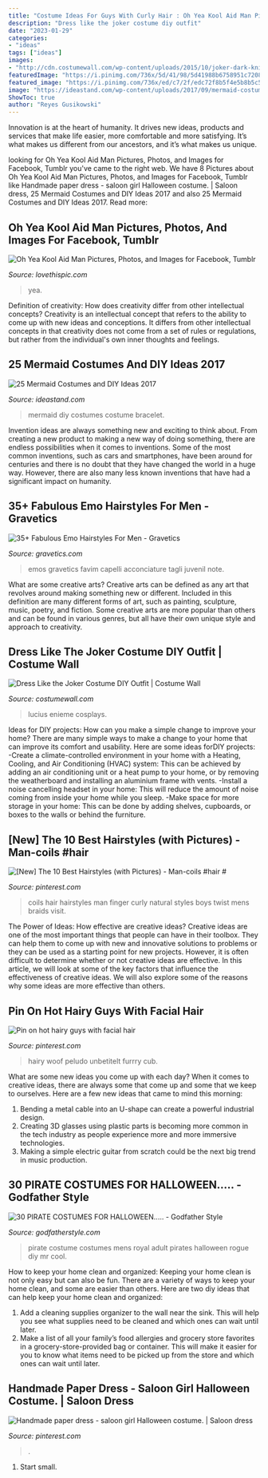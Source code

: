 ```yaml
---
title: "Costume Ideas For Guys With Curly Hair : Oh Yea Kool Aid Man Pictures, Photos, And Images For Facebook, Tumblr"
description: "Dress like the joker costume diy outfit"
date: "2023-01-29"
categories:
- "ideas"
tags: ["ideas"]
images:
- "http://cdn.costumewall.com/wp-content/uploads/2015/10/joker-dark-knight-cosplay-6.jpg"
featuredImage: "https://i.pinimg.com/736x/5d/41/98/5d41988b6758951c720838ff271bf209--girl-halloween-costumes-halloween-.jpg"
featured_image: "https://i.pinimg.com/736x/ed/c7/2f/edc72f8b5f4e5b8b5c5544f9f0c3e019.jpg"
image: "https://ideastand.com/wp-content/uploads/2017/09/mermaid-costume-diy/5-mermaid-costume-diy-ideas-tutorials.jpg"
ShowToc: true
author: "Reyes Gusikowski"
---
```



Innovation is at the heart of humanity. It drives new ideas, products and services that make life easier, more comfortable and more satisfying. It’s what makes us different from our ancestors, and it’s what makes us unique.

	

		
looking for Oh Yea Kool Aid Man Pictures, Photos, and Images for Facebook, Tumblr you've came to the right web. We have 8 Pictures about Oh Yea Kool Aid Man Pictures, Photos, and Images for Facebook, Tumblr like Handmade paper dress - saloon girl Halloween costume. | Saloon dress, 25 Mermaid Costumes and DIY Ideas 2017 and also 25 Mermaid Costumes and DIY Ideas 2017. Read more:
		
    
## Oh Yea Kool Aid Man Pictures, Photos, And Images For Facebook, Tumblr

<img loading=lazy src="http://www.lovethispic.com/uploaded_images/43969-Oh-Yea-Kool-Aid-Man.jpg" onerror="this.onerror=null;this.src='https://tse4.mm.bing.net/th?id=OIP.YC5Xdd_XaTO4fmhmLYanBgHaJ4&amp;pid=15.1';" alt="Oh Yea Kool Aid Man Pictures, Photos, and Images for Facebook, Tumblr">

_Source: lovethispic.com_

>yea. 

	

Definition of creativity: How does creativity differ from other intellectual concepts?
Creativity is an intellectual concept that refers to the ability to come up with new ideas and conceptions. It differs from other intellectual concepts in that creativity does not come from a set of rules or regulations, but rather from the individual's own inner thoughts and feelings.

    
## 25 Mermaid Costumes And DIY Ideas 2017

<img loading=lazy src="https://ideastand.com/wp-content/uploads/2017/09/mermaid-costume-diy/5-mermaid-costume-diy-ideas-tutorials.jpg" onerror="this.onerror=null;this.src='https://tse2.mm.bing.net/th?id=OIP.d_vMs8gN762ma756eO23awHaJ4&amp;pid=15.1';" alt="25 Mermaid Costumes and DIY Ideas 2017">

_Source: ideastand.com_

>mermaid diy costumes costume bracelet. 

	

Invention ideas are always something new and exciting to think about. From creating a new product to making a new way of doing something, there are endless possibilities when it comes to inventions. Some of the most common inventions, such as cars and smartphones, have been around for centuries and there is no doubt that they have changed the world in a huge way. However, there are also many less known inventions that have had a significant impact on humanity.

    
## 35+ Fabulous Emo Hairstyles For Men - Gravetics

<img loading=lazy src="https://www.gravetics.com/wp-content/uploads/2017/01/Hot-Appearance-Emo-Hairstyle-Idea-768x1154.jpg" onerror="this.onerror=null;this.src='https://tse2.mm.bing.net/th?id=OIP.EfUrCE9IbUFGjblMmbfXUQHaLI&amp;pid=15.1';" alt="35+ Fabulous Emo Hairstyles For Men - Gravetics">

_Source: gravetics.com_

>emos gravetics favim capelli acconciature tagli juvenil note. 

	

What are some creative arts?
Creative arts can be defined as any art that revolves around making something new or different. Included in this definition are many different forms of art, such as painting, sculpture, music, poetry, and fiction. Some creative arts are more popular than others and can be found in various genres, but all have their own unique style and approach to creativity.

    
## Dress Like The Joker Costume DIY Outfit | Costume Wall

<img loading=lazy src="http://cdn.costumewall.com/wp-content/uploads/2015/10/joker-dark-knight-cosplay-6.jpg" onerror="this.onerror=null;this.src='https://tse1.mm.bing.net/th?id=OIP.I34iXdvhHaBl21AChmHCmQHaLH&amp;pid=15.1';" alt="Dress Like the Joker Costume DIY Outfit | Costume Wall">

_Source: costumewall.com_

>lucius enieme cosplays. 

	

Ideas for DIY projects: How can you make a simple change to improve your home?
There are many simple ways to make a change to your home that can improve its comfort and usability. Here are some ideas forDIY projects: 
-Create a climate-controlled environment in your home with a Heating, Cooling, and Air Conditioning (HVAC) system: This can be achieved by adding an air conditioning unit or a heat pump to your home, or by removing the weatherboard and installing an aluminium frame with vents. 
-Install a noise cancelling headset in your home: This will reduce the amount of noise coming from inside your home while you sleep. 
-Make space for more storage in your home: This can be done by adding shelves, cupboards, or boxes to the walls or behind the furniture.

    
## [New] The 10 Best Hairstyles (with Pictures) - Man-coils #hair #

<img loading=lazy src="https://i.pinimg.com/736x/ed/c7/2f/edc72f8b5f4e5b8b5c5544f9f0c3e019.jpg" onerror="this.onerror=null;this.src='https://tse3.mm.bing.net/th?id=OIP.mT00L41sgKvx_n3TNw8qSAHaHa&amp;pid=15.1';" alt="[New] The 10 Best Hairstyles (with Pictures) - Man-coils #hair #">

_Source: pinterest.com_

>coils hair hairstyles man finger curly natural styles boys twist mens braids visit. 

	

The Power of Ideas: How effective are creative ideas?
Creative ideas are one of the most important things that people can have in their toolbox. They can help them to come up with new and innovative solutions to problems or they can be used as a starting point for new projects. However, it is often difficult to determine whether or not creative ideas are effective. In this article, we will look at some of the key factors that influence the effectiveness of creative ideas. We will also explore some of the reasons why some ideas are more effective than others.

    
## Pin On Hot Hairy Guys With Facial Hair

<img loading=lazy src="https://i.pinimg.com/736x/f5/9f/45/f59f45631d6cd7b47aa0b8b2a9bdb9dc.jpg" onerror="this.onerror=null;this.src='https://tse2.mm.bing.net/th?id=OIP.k_zuKUXeGYHKDd5-BDGPsAHaJ7&amp;pid=15.1';" alt="Pin on hot hairy guys with facial hair">

_Source: pinterest.com_

>hairy woof peludo unbetitelt furrry cub. 

	

What are some new ideas you come up with each day?
When it comes to creative ideas, there are always some that come up and some that we keep to ourselves. Here are a few new ideas that came to mind this morning: 
1. Bending a metal cable into an U-shape can create a powerful industrial design.
2. Creating 3D glasses using plastic parts is becoming more common in the tech industry as people experience more and more immersive technologies.
3. Making a simple electric guitar from scratch could be the next big trend in music production.

    
## 30 PIRATE COSTUMES FOR HALLOWEEN..... - Godfather Style

<img loading=lazy src="http://godfatherstyle.com/wp-content/uploads/2016/09/PIRATE-COSTUME-....jpg" onerror="this.onerror=null;this.src='https://tse2.mm.bing.net/th?id=OIP.RQ32PKsNx1GyLTbcJsjd7AHaS4&amp;pid=15.1';" alt="30 PIRATE COSTUMES FOR HALLOWEEN..... - Godfather Style">

_Source: godfatherstyle.com_

>pirate costume costumes mens royal adult pirates halloween rogue diy mr cool. 

	

How to keep your home clean and organized:
Keeping your home clean is not only easy but can also be fun. There are a variety of ways to keep your home clean, and some are easier than others. Here are two diy ideas that can help keep your home clean and organized:
1. Add a cleaning supplies organizer to the wall near the sink. This will help you see what supplies need to be cleaned and which ones can wait until later.
2. Make a list of all your family’s food allergies and grocery store favorites in a grocery-store-provided bag or container. This will make it easier for you to know what items need to be picked up from the store and which ones can wait until later.

    
## Handmade Paper Dress - Saloon Girl Halloween Costume. | Saloon Dress

<img loading=lazy src="https://i.pinimg.com/736x/5d/41/98/5d41988b6758951c720838ff271bf209--girl-halloween-costumes-halloween-.jpg" onerror="this.onerror=null;this.src='https://tse2.mm.bing.net/th?id=OIP.yZCHH3JaKKChZTzlv7saPQHaLk&amp;pid=15.1';" alt="Handmade paper dress - saloon girl Halloween costume. | Saloon dress">

_Source: pinterest.com_

>. 

	

1. Start small.

